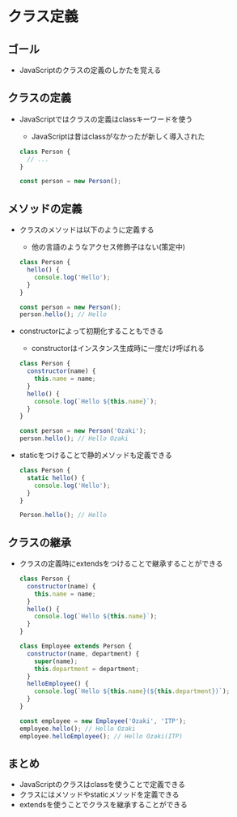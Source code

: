 # クラス定義

## ゴール

- JavaScriptのクラスの定義のしかたを覚える

## クラスの定義

- JavaScriptではクラスの定義はclassキーワードを使う
    - JavaScriptは昔はclassがなかったが新しく導入された

    ```js
    class Person {
      // ...
    }

    const person = new Person();
    ```

## メソッドの定義

- クラスのメソッドは以下のように定義する
    - 他の言語のようなアクセス修飾子はない(策定中)

    ```js
    class Person {
      hello() {
        console.log('Hello');
      }
    }

    const person = new Person();
    person.hello(); // Hello
    ```

- constructorによって初期化することもできる
    - constructorはインスタンス生成時に一度だけ呼ばれる

    ```js
    class Person {
      constructor(name) {
        this.name = name;
      }
      hello() {
        console.log(`Hello ${this.name}`);
      }
    }

    const person = new Person('Ozaki');
    person.hello(); // Hello Ozaki
    ```

- staticをつけることで静的メソッドも定義できる

    ```js
    class Person {
      static hello() {
        console.log('Hello');
      }
    }

    Person.hello(); // Hello
    ```

## クラスの継承

- クラスの定義時にextendsをつけることで継承することができる

    ```js
    class Person {
      constructor(name) {
        this.name = name;
      }
      hello() {
        console.log(`Hello ${this.name}`);
      }
    }

    class Employee extends Person {
      constructor(name, department) {
        super(name);
        this.department = department;
      }
      helloEmployee() {
        console.log(`Hello ${this.name}(${this.department})`);
      }
    }

    const employee = new Employee('Ozaki', 'ITP');
    employee.hello(); // Hello Ozaki
    employee.helloEmployee(); // Hello Ozaki(ITP)
    ```


## まとめ

- JavaScriptのクラスはclassを使うことで定義できる
- クラスにはメソッドやstaticメソッドを定義できる
- extendsを使うことでクラスを継承することができる
